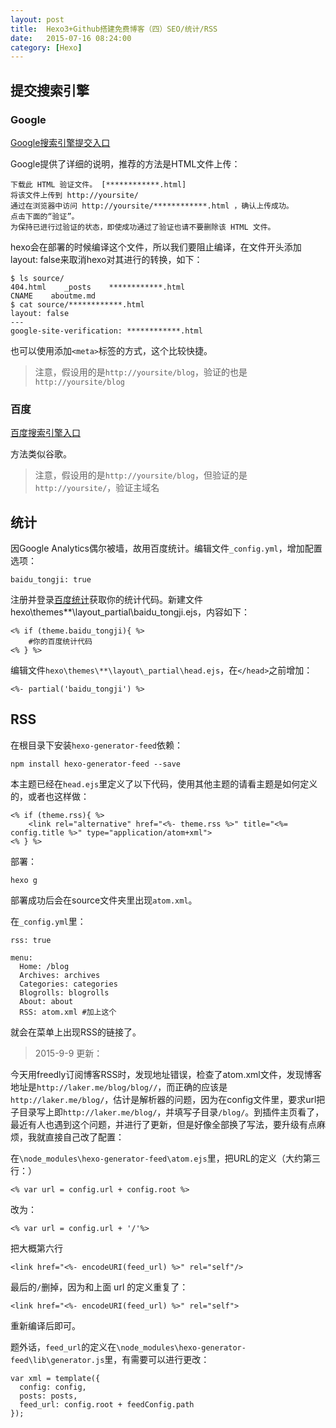```yaml
---
layout: post
title:  Hexo3+Github搭建免费博客（四）SEO/统计/RSS
date:   2015-07-16 08:24:00
category: [Hexo]
---
```


## 提交搜索引擎

### Google
[Google搜索引擎提交入口][1]

Google提供了详细的说明，推荐的方法是HTML文件上传：

    下载此 HTML 验证文件。 [************.html]
    将该文件上传到 http://yoursite/
    通过在浏览器中访问 http://yoursite/************.html ，确认上传成功。
    点击下面的“验证”。
    为保持已进行过验证的状态，即使成功通过了验证也请不要删除该 HTML 文件。

<!--more-->

hexo会在部署的时候编译这个文件，所以我们要阻止编译，在文件开头添加layout: false来取消hexo对其进行的转换，如下：

    $ ls source/
    404.html    _posts    ************.html
    CNAME    aboutme.md
    $ cat source/************.html
    layout: false
    ---
    google-site-verification: ************.html

也可以使用添加`<meta>`标签的方式，这个比较快捷。

> 注意，假设用的是`http://yoursite/blog`，验证的也是`http://yoursite/blog`


### 百度

[百度搜索引擎入口][2]

方法类似谷歌。

> 注意，假设用的是`http://yoursite/blog`，但验证的是`http://yoursite/`，验证主域名

## 统计

因Google Analytics偶尔被墙，故用百度统计。编辑文件`_config.yml`，增加配置选项：

    baidu_tongji: true

注册并登录[百度统计][3]获取你的统计代码。新建文件hexo\themes\**\layout\_partial\baidu_tongji.ejs，内容如下：

    <% if (theme.baidu_tongji){ %>
        #你的百度统计代码
    <% } %>
    

编辑文件`hexo\themes\**\layout\_partial\head.ejs`，在`</head>`之前增加：

    <%- partial('baidu_tongji') %>

## RSS
在根目录下安装`hexo-generator-feed`依赖：

    npm install hexo-generator-feed --save

本主题已经在`head.ejs`里定义了以下代码，使用其他主题的请看主题是如何定义的，或者也这样做：

    <% if (theme.rss){ %>
        <link rel="alternative" href="<%- theme.rss %>" title="<%= config.title %>" type="application/atom+xml">
    <% } %>

部署：
    
    hexo g

部署成功后会在source文件夹里出现`atom.xml`。

在`_config.yml`里：

    rss: true

    menu:
      Home: /blog
      Archives: archives
      Categories: categories
      Blogrolls: blogrolls
      About: about
      RSS: atom.xml #加上这个
      
就会在菜单上出现RSS的链接了。

> 2015-9-9 更新：

今天用freedly订阅博客RSS时，发现地址错误，检查了atom.xml文件，发现博客地址是`http://laker.me/blog/blog//`，而正确的应该是`http://laker.me/blog/`，估计是解析器的问题，因为在config文件里，要求url把子目录写上即`http://laker.me/blog/`，并填写子目录`/blog/`。到插件主页看了，最近有人也遇到这个问题，并进行了更新，但是好像全部换了写法，要升级有点麻烦，我就直接自己改了配置：

在`\node_modules\hexo-generator-feed\atom.ejs`里，把URL的定义（大约第三行：）

    <% var url = config.url + config.root %>

改为：

    <% var url = config.url + '/'%>

把大概第六行

    <link href="<%- encodeURI(feed_url) %>" rel="self"/>

最后的`/`删掉，因为和上面 url 的定义重复了：

    <link href="<%- encodeURI(feed_url) %>" rel="self">

重新编译后即可。

题外话，`feed_url`的定义在`\node_modules\hexo-generator-feed\lib\generator.js`里，有需要可以进行更改：

    var xml = template({
      config: config,
      posts: posts,
      feed_url: config.root + feedConfig.path
    });

  [1]: https://www.google.com/webmasters/tools/home?hl=zh-CN
  [2]: http://www.baidu.com/search/url_submit.htm
  [3]: http://tongji.baidu.com